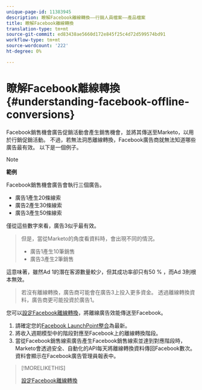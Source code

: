 ```yaml
---
unique-page-id: 11383945
description: 瞭解Facebook離線轉換——行銷人員檔案——產品檔案
title: 瞭解Facebook離線轉換
translation-type: tm+mt
source-git-commit: ed83438ae5660d172e845f25c4d72d599574bd91
workflow-type: tm+mt
source-wordcount: '222'
ht-degree: 0%

---
```



# 瞭解Facebook離線轉換{#understanding-facebook-offline-conversions}

Facebook銷售機會廣告促銷活動會產生銷售機會，並將其傳送至Marketo，以用於行銷促銷活動。 不過，若無法洞悉離線轉換，Facebook廣告商就無法知道哪些廣告最有效。 以下是一個例子。

>[!NOTE]
>
>**範例**
>
>Facebook銷售機會廣告會執行三個廣告。
>
>* 廣告1產生20條線索
>* 廣告2產生30條線索
>* 廣告3產生50條線索

>
>
僅從這些數字來看，廣告3似乎最有效。
>
>但是，當從Marketo的角度看資料時，會出現不同的情況。
>
>* 廣告1產生10筆銷售
>* 廣告3產生2筆銷售

>
>
這意味著，雖然Ad 1的潛在客源數量較少，但其成功率卻只有50 % ，而Ad 3則根本無效。
>
>若沒有離線轉換，廣告商可能會在廣告3上投入更多資金。 透過離線轉換資料，廣告商更可能投資於廣告1。

您可以[設定Facebook離線轉換](/help/marketo/product-docs/demand-generation/facebook/set-up-facebook-offline-conversions.md)，將離線廣告效能傳送至Facebook。

1. 請確定您的[Facebook LaunchPoint整合](/help/marketo/product-docs/demand-generation/ad-network-integrations/add-facebook-custom-audiences-as-a-launchpoint-service.md)為最新。
1. 將收入週期模型中的階段對應至Facebook上的離線轉換階段。
1. 當從Facebook銷售線索廣告產生Facebook銷售線索並達到對應階段時，Marketo會透過安全、自動化的API每天將離線轉換資料傳回Facebook數次。 資料會顯示在Facebook廣告管理員報表中。

>[!MORELIKETHIS]
>
>[設定Facebook離線轉換](/help/marketo/product-docs/demand-generation/facebook/set-up-facebook-offline-conversions.md)
